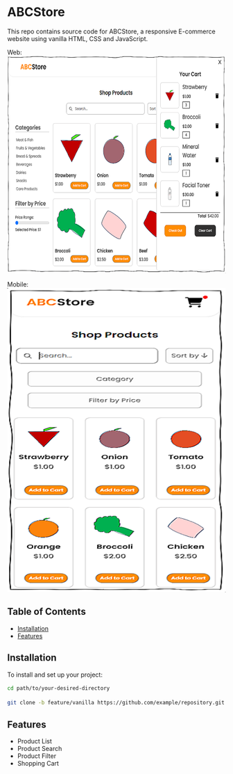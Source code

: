 # ABCStore
This repo contains source code for ABCStore, a responsive E-commerce website using vanilla HTML, CSS and JavaScript.

Web:
<img src="/assets/images/web-ss.PNG" alt="Project Image" width="550px" height="500px">

Mobile:
<img src="/assets/images/mobile-ss.PNG" alt="Project Image" width="550px" height="700px">

## Table of Contents

- [Installation](#installation)
- [Features](#features)

## Installation

To install and set up your project:

```bash
cd path/to/your-desired-directory

git clone -b feature/vanilla https://github.com/example/repository.git
```
## Features

- Product List
- Product Search
- Product Filter
- Shopping Cart





